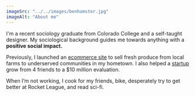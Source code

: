 ```yaml
---
imageSrc: "../../images/benhamster.jpg"
imageAlt: "About me"
---
```


I'm a recent sociology graduate from Colorado College and a self-taught designer. My sociological background guides me towards anything with a **positive social impact.**

Previously, I launched an [ecommerce site](https://phxfood.coop) to sell fresh produce from local farms to underserved communities in my hometown. I also helped a [startup](https://contenda.co) grow from 4 friends to a $10 million evaluation. 

When I’m not working, I cook for my friends, bike, desperately try to get better at Rocket League, and read sci-fi.

